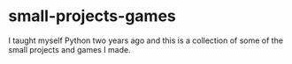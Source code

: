 # small-projects-games

I taught myself Python two years ago and this is a collection of some of the small projects and games I made.
